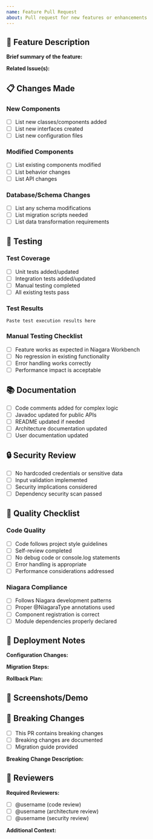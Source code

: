 ```yaml
---
name: Feature Pull Request
about: Pull request for new features or enhancements
---
```


## 🚀 Feature Description

**Brief summary of the feature:**
<!-- Describe what this feature does -->

**Related Issue(s):**
<!-- Link to GitHub issues: Closes #123, Relates to #456 -->

## 📋 Changes Made

### New Components
- [ ] List new classes/components added
- [ ] List new interfaces created
- [ ] List new configuration files

### Modified Components
- [ ] List existing components modified
- [ ] List behavior changes
- [ ] List API changes

### Database/Schema Changes
- [ ] List any schema modifications
- [ ] List migration scripts needed
- [ ] List data transformation requirements

## 🧪 Testing

### Test Coverage
- [ ] Unit tests added/updated
- [ ] Integration tests added/updated
- [ ] Manual testing completed
- [ ] All existing tests pass

### Test Results
```
Paste test execution results here
```

### Manual Testing Checklist
- [ ] Feature works as expected in Niagara Workbench
- [ ] No regression in existing functionality
- [ ] Error handling works correctly
- [ ] Performance impact is acceptable

## 📚 Documentation

- [ ] Code comments added for complex logic
- [ ] Javadoc updated for public APIs
- [ ] README updated if needed
- [ ] Architecture documentation updated
- [ ] User documentation updated

## 🔒 Security Review

- [ ] No hardcoded credentials or sensitive data
- [ ] Input validation implemented
- [ ] Security implications considered
- [ ] Dependency security scan passed

## 🎯 Quality Checklist

### Code Quality
- [ ] Code follows project style guidelines
- [ ] Self-review completed
- [ ] No debug code or console.log statements
- [ ] Error handling is appropriate
- [ ] Performance considerations addressed

### Niagara Compliance
- [ ] Follows Niagara development patterns
- [ ] Proper @NiagaraType annotations used
- [ ] Component registration is correct
- [ ] Module dependencies properly declared

## 🚀 Deployment Notes

**Configuration Changes:**
<!-- List any configuration changes needed -->

**Migration Steps:**
<!-- List any manual steps needed for deployment -->

**Rollback Plan:**
<!-- Describe how to rollback if issues occur -->

## 📸 Screenshots/Demo

<!-- Add screenshots or GIFs showing the new feature -->

## 🔄 Breaking Changes

- [ ] This PR contains breaking changes
- [ ] Breaking changes are documented
- [ ] Migration guide provided

**Breaking Change Description:**
<!-- Describe any breaking changes and migration path -->

## 👥 Reviewers

**Required Reviewers:**
- [ ] @username (code review)
- [ ] @username (architecture review)
- [ ] @username (security review)

**Additional Context:**
<!-- Any additional information for reviewers -->
